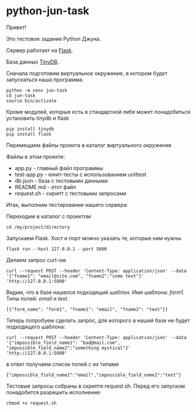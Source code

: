 # python-jun-task

Привет!

Это тестовое задание Python Джуна.

Сервер работает на [Flask](https://flask.palletsprojects.com/en/2.2.x/).

База данных [TinyDB](https://tinydb.readthedocs.io/en/latest/).

Сначала подготовим виртуальное окружение, в котором будет запускаться наша программа.
```
python -m venv jun-task
cd jun-task
source bin/activate
```

Кроме модулей, которые есть в стандартной либе может понадобиться установить tinydb и flask
```
pip install tinydb
pip install flask
```
Перемещаем файлы проекта в каталог виртуального окружения

Файлы в этом проекте:
- app.py        - главный файл программы
- test-app.py   - юнит-тесты с использованием unittest
- db.json       - база с тестовыми данными
- README.md     - этот файл
- request.sh    - скрипт с тестовыми запросами


Итак, выполним тестирование нашего сервера:

Переходим в каталог с проектом
```
cd /my/project/directory
```
Запускаем Flask. Хост и порт можно указать те, которые нам нужны
```
flask run --host 127.0.0.1 --port 5000
```
Делаем запрос curl-ом
```
curl --request POST --header 'Content-Type: application/json' --data '{"fname1": "email@site.com", "fname2":"some text"}' 'http://127.0.0.1:5000'
```
Видим, что в базе нашелся подходящий шаблон. Имя шаблона: *form1*. Типы полей: *email* и *text*.
```
[{"form_name": "form1", "fname1": "email", "fname2": "text"}] 
```
Теперь попробуем сделать запрос, для которого в нашей базе не будет подходящего шаблона:
```
curl --request POST --header 'Content-Type: application/json' --data '{"impossible_field_name1": "bad@mail.com", "impossible_field_name2":"something mystical"}' 'http://127.0.0.1:5000'
```
в ответ получаем список полей с их типами
```
{"impossible_field_name1":"email","impossible_field_name2":"text"}
```
Тестовые запросы собраны в скрипте request.sh. Перед его запуском понадобится разрешить исполнение:
```
chmod +x request.sh
```
